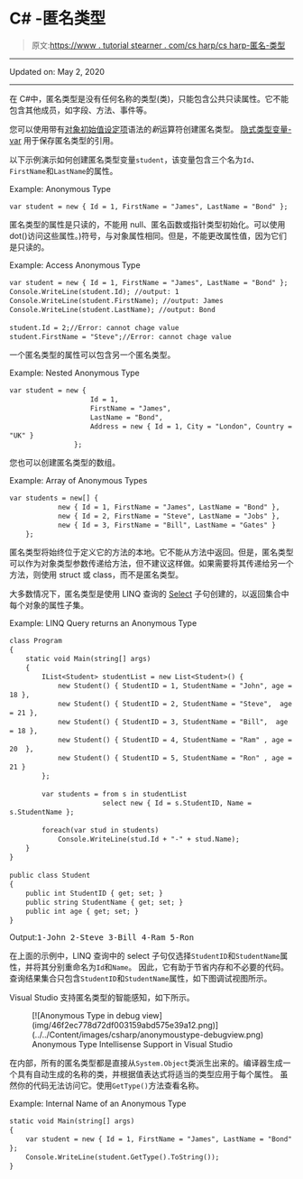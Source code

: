 # C# -匿名类型

> 原文:[https://www . tutorial stearner . com/cs harp/cs harp-匿名-类型](https://www.tutorialsteacher.com/csharp/csharp-anonymous-type)

* * *

Updated on: <time datetime="2020-05-02">May 2, 2020</time>

* * *

在 C#中，匿名类型是没有任何名称的类型(类)，只能包含公共只读属性。它不能包含其他成员，如字段、方法、事件等。

您可以使用带有[对象初始值设定项](/csharp/csharp-object-initializer)语法的*新*运算符创建匿名类型。 [隐式类型变量- var](/csharp/csharp-var-implicit-typed-local-variable) 用于保存匿名类型的引用。

以下示例演示如何创建匿名类型变量`student`，该变量包含三个名为`Id`、`FirstName`和`LastName`的属性。

Example: Anonymous Type

```
var student = new { Id = 1, FirstName = "James", LastName = "Bond" }; 
```

匿名类型的属性是只读的，不能用 null、匿名函数或指针类型初始化。可以使用 dot()访问这些属性。)符号，与对象属性相同。但是，不能更改属性值，因为它们是只读的。

Example: Access Anonymous Type

```
var student = new { Id = 1, FirstName = "James", LastName = "Bond" };
Console.WriteLine(student.Id); //output: 1
Console.WriteLine(student.FirstName); //output: James
Console.WriteLine(student.LastName); //output: Bond

student.Id = 2;//Error: cannot chage value
student.FirstName = "Steve";//Error: cannot chage value 
```

一个匿名类型的属性可以包含另一个匿名类型。

Example: Nested Anonymous Type

```
var student = new { 
                    Id = 1, 
                    FirstName = "James", 
                    LastName = "Bond",
                    Address = new { Id = 1, City = "London", Country = "UK" }
                }; 
```

您也可以创建匿名类型的数组。

Example: Array of Anonymous Types

```
var students = new[] {
            new { Id = 1, FirstName = "James", LastName = "Bond" },
            new { Id = 2, FirstName = "Steve", LastName = "Jobs" },
            new { Id = 3, FirstName = "Bill", LastName = "Gates" }
    }; 
```

匿名类型将始终位于定义它的方法的本地。它不能从方法中返回。但是，匿名类型可以作为对象类型参数传递给方法，但不建议这样做。如果需要将其传递给另一个方法，则使用 struct 或 class，而不是匿名类型。

大多数情况下，匿名类型是使用 LINQ 查询的 [Select](/linq/linq-projection-operators) 子句创建的，以返回集合中每个对象的属性子集。

Example: LINQ Query returns an Anonymous Type

```
class Program
{
    static void Main(string[] args)
    {
        IList<Student> studentList = new List<Student>() { 
            new Student() { StudentID = 1, StudentName = "John", age = 18 },
            new Student() { StudentID = 2, StudentName = "Steve",  age = 21 },
            new Student() { StudentID = 3, StudentName = "Bill",  age = 18 },
            new Student() { StudentID = 4, StudentName = "Ram" , age = 20  },
            new Student() { StudentID = 5, StudentName = "Ron" , age = 21 } 
        };

        var students = from s in studentList
                       select new { Id = s.StudentID, Name = s.StudentName };

        foreach(var stud in students)
            Console.WriteLine(stud.Id + "-" + stud.Name);
    }
}

public class Student
{
    public int StudentID { get; set; }
    public string StudentName { get; set; }
    public int age { get; set; }
} 
```

Output:<samp>1-John
2-Steve
3-Bill
4-Ram
5-Ron</samp>

在上面的示例中，LINQ 查询中的 select 子句仅选择`StudentID`和`StudentName`属性，并将其分别重命名为`Id`和`Name`。 因此，它有助于节省内存和不必要的代码。 查询结果集合只包含`StudentID`和`StudentName`属性，如下图调试视图所示。

Visual Studio 支持匿名类型的智能感知，如下所示。

<figure>[![Anonymous Type in debug view](img/46f2ec778d72df003159abd575e39a12.png)](../../Content/images/csharp/anonymoustype-debugview.png) 

<figcaption>Anonymous Type Intellisense Support in Visual Studio</figcaption>

</figure>

在内部，所有的匿名类型都是直接从`System.Object`类派生出来的。编译器生成一个具有自动生成的名称的类，并根据值表达式将适当的类型应用于每个属性。 虽然你的代码无法访问它。使用`GetType()`方法查看名称。

Example: Internal Name of an Anonymous Type

```
static void Main(string[] args)
{
    var student = new { Id = 1, FirstName = "James", LastName = "Bond" };
    Console.WriteLine(student.GetType().ToString());
} 
```